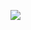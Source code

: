 <p>
  <a href="https://twitter.com/zuramai](https://www.linkedin.com/in/muhammad-alfi-gufron/">
    <img src="https://img.shields.io/badge/-muhammad%20alfi%20gufron-blue?style=for-the-badge&logo=Linkedin&logoColor=00AEFF&color=black">
  </a>
</p>
